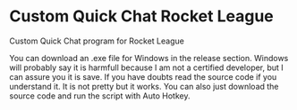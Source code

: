 # Custom Quick Chat Rocket League
Custom Quick Chat program for Rocket League

You can download an .exe file for Windows in the release section. Windows will probably say it is harmfull because I am not a certified developer, but I can assure you it is save. If you have doubts read the source code if you understand it. It is not pretty but it works. You can also just download the source code and run the script with Auto Hotkey.
